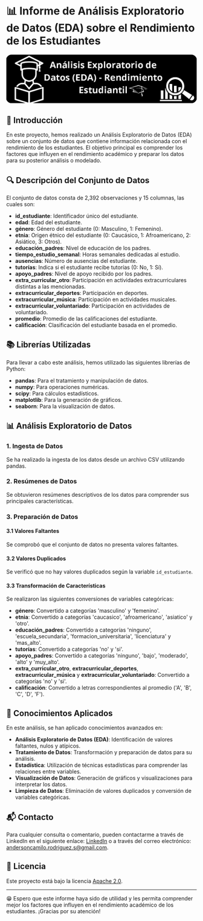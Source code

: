 # 📊 Informe de Análisis Exploratorio de Datos (EDA) sobre el Rendimiento de los Estudiantes
![](Portada_Estudiantes_EDA.png)

## 📝 Introducción

En este proyecto, hemos realizado un Análisis Exploratorio de Datos (EDA) sobre un conjunto de datos que contiene información relacionada con el rendimiento de los estudiantes. El objetivo principal es comprender los factores que influyen en el rendimiento académico y preparar los datos para su posterior análisis o modelado.

## 🔍 Descripción del Conjunto de Datos

El conjunto de datos consta de 2,392 observaciones y 15 columnas, las cuales son:

- **id_estudiante**: Identificador único del estudiante.
- **edad**: Edad del estudiante.
- **género**: Género del estudiante (0: Masculino, 1: Femenino).
- **etnia**: Origen étnico del estudiante (0: Caucásico, 1: Afroamericano, 2: Asiático, 3: Otros).
- **educación_padres**: Nivel de educación de los padres.
- **tiempo_estudio_semanal**: Horas semanales dedicadas al estudio.
- **ausencias**: Número de ausencias del estudiante.
- **tutorías**: Indica si el estudiante recibe tutorías (0: No, 1: Sí).
- **apoyo_padres**: Nivel de apoyo recibido por los padres.
- **extra_curricular_otro**: Participación en actividades extracurriculares distintas a las mencionadas.
- **extracurricular_deportes**: Participación en deportes.
- **extracurricular_música**: Participación en actividades musicales.
- **extracurricular_voluntariado**: Participación en actividades de voluntariado.
- **promedio**: Promedio de las calificaciones del estudiante.
- **calificación**: Clasificación del estudiante basada en el promedio.

## 📚 Librerías Utilizadas

Para llevar a cabo este análisis, hemos utilizado las siguientes librerías de Python:

- **pandas**: Para el tratamiento y manipulación de datos.
- **numpy**: Para operaciones numéricas.
- **scipy**: Para cálculos estadísticos.
- **matplotlib**: Para la generación de gráficos.
- **seaborn**: Para la visualización de datos.

## 📊 Análisis Exploratorio de Datos

### 1. Ingesta de Datos
Se ha realizado la ingesta de los datos desde un archivo CSV utilizando pandas.

### 2. Resúmenes de Datos
Se obtuvieron resúmenes descriptivos de los datos para comprender sus principales características.

### 3. Preparación de Datos

#### 3.1 Valores Faltantes
Se comprobó que el conjunto de datos no presenta valores faltantes.

#### 3.2 Valores Duplicados
Se verificó que no hay valores duplicados según la variable `id_estudiante`.

#### 3.3 Transformación de Características
Se realizaron las siguientes conversiones de variables categóricas:

- **género**: Convertido a categorías 'masculino' y 'femenino'.
- **etnia**: Convertido a categorías 'caucasico', 'afroamericano', 'asiatico' y 'otro'.
- **educación_padres**: Convertido a categorías 'ninguno', 'escuela_secundaria', 'formacion_universitaria', 'licenciatura' y 'mas_alto'.
- **tutorías**: Convertido a categorías 'no' y 'si'.
- **apoyo_padres**: Convertido a categorías 'ninguno', 'bajo', 'moderado', 'alto' y 'muy_alto'.
- **extra_curricular_otro**, **extracurricular_deportes**, **extracurricular_música** y **extracurricular_voluntariado**: Convertido a categorías 'no' y 'si'.
- **calificación**: Convertido a letras correspondientes al promedio ('A', 'B', 'C', 'D', 'F').

## 🧠 Conocimientos Aplicados

En este análisis, se han aplicado conocimientos avanzados en:

- **Análisis Exploratorio de Datos (EDA)**: Identificación de valores faltantes, nulos y atípicos.
- **Tratamiento de Datos**: Transformación y preparación de datos para su análisis.
- **Estadística**: Utilización de técnicas estadísticas para comprender las relaciones entre variables.
- **Visualización de Datos**: Generación de gráficos y visualizaciones para interpretar los datos.
- **Limpieza de Datos**: Eliminación de valores duplicados y conversión de variables categóricas.

## 📬 Contacto

Para cualquier consulta o comentario, pueden contactarme a través de LinkedIn en el siguiente enlace: [LinkedIn](www.linkedin.com/in/andersoncrs) o a través del correo electrónico: andersoncamilo.rodriguez.s@gmail.com.

## 📜 Licencia
Este proyecto está bajo la licencia [Apache 2.0](LICENSE).

---
 😁 Espero que este informe haya sido de utilidad y les permita comprender mejor los factores que influyen en el rendimiento académico de los estudiantes. ¡Gracias por su atención!